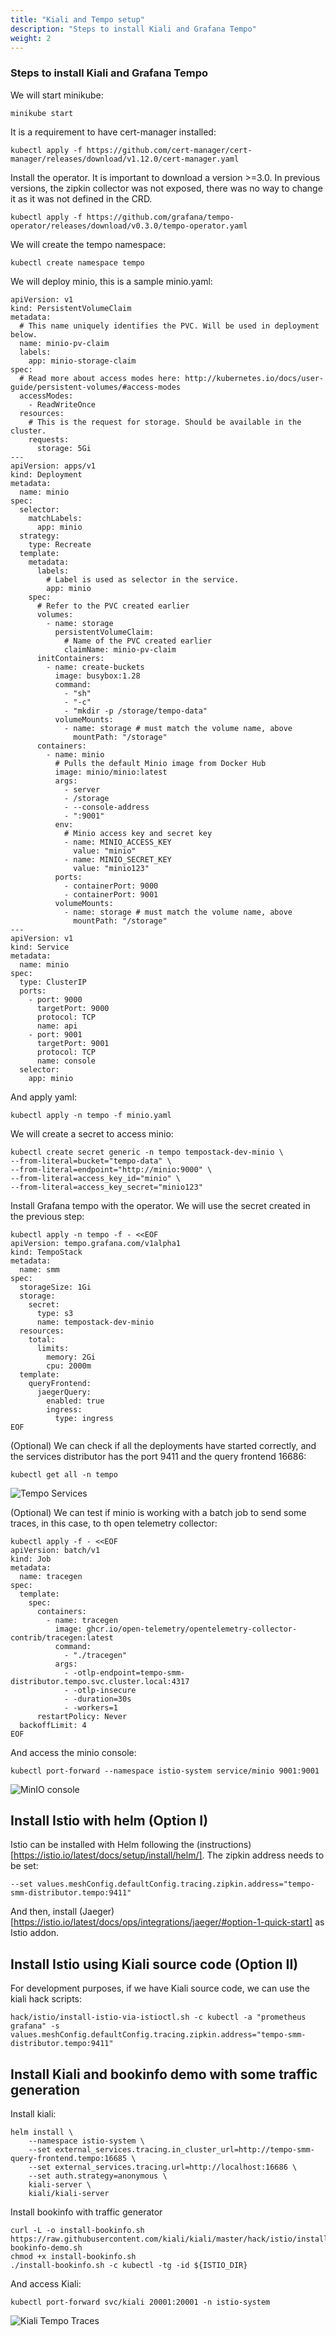 ```yaml
---
title: "Kiali and Tempo setup"
description: "Steps to install Kiali and Grafana Tempo"
weight: 2
---
```


### Steps to install Kiali and Grafana Tempo

We will start minikube: 

```
minikube start
```

It is a requirement to have cert-manager installed: 

```
kubectl apply -f https://github.com/cert-manager/cert-manager/releases/download/v1.12.0/cert-manager.yaml
```

Install the operator. It is important to download a version >=3.0. In previous versions, the zipkin collector was not exposed, there was no way to change it as it was not defined in the CRD.

```
kubectl apply -f https://github.com/grafana/tempo-operator/releases/download/v0.3.0/tempo-operator.yaml
```

We will create the tempo namespace: 
```
kubectl create namespace tempo
```

We will deploy minio, this is a sample minio.yaml:
```
apiVersion: v1
kind: PersistentVolumeClaim
metadata:
  # This name uniquely identifies the PVC. Will be used in deployment below.
  name: minio-pv-claim
  labels:
    app: minio-storage-claim
spec:
  # Read more about access modes here: http://kubernetes.io/docs/user-guide/persistent-volumes/#access-modes
  accessModes:
    - ReadWriteOnce
  resources:
    # This is the request for storage. Should be available in the cluster.
    requests:
      storage: 5Gi
---
apiVersion: apps/v1
kind: Deployment
metadata:
  name: minio
spec:
  selector:
    matchLabels:
      app: minio
  strategy:
    type: Recreate
  template:
    metadata:
      labels:
        # Label is used as selector in the service.
        app: minio
    spec:
      # Refer to the PVC created earlier
      volumes:
        - name: storage
          persistentVolumeClaim:
            # Name of the PVC created earlier
            claimName: minio-pv-claim
      initContainers:
        - name: create-buckets
          image: busybox:1.28
          command:
            - "sh"
            - "-c"
            - "mkdir -p /storage/tempo-data"
          volumeMounts:
            - name: storage # must match the volume name, above
              mountPath: "/storage"
      containers:
        - name: minio
          # Pulls the default Minio image from Docker Hub
          image: minio/minio:latest
          args:
            - server
            - /storage
            - --console-address
            - ":9001"
          env:
            # Minio access key and secret key
            - name: MINIO_ACCESS_KEY
              value: "minio"
            - name: MINIO_SECRET_KEY
              value: "minio123"
          ports:
            - containerPort: 9000
            - containerPort: 9001
          volumeMounts:
            - name: storage # must match the volume name, above
              mountPath: "/storage"
---
apiVersion: v1
kind: Service
metadata:
  name: minio
spec:
  type: ClusterIP
  ports:
    - port: 9000
      targetPort: 9000
      protocol: TCP
      name: api
    - port: 9001
      targetPort: 9001
      protocol: TCP
      name: console
  selector:
    app: minio
```

And apply yaml: 
```
kubectl apply -n tempo -f minio.yaml
```

We will create a secret to access minio:
```
kubectl create secret generic -n tempo tempostack-dev-minio \
--from-literal=bucket="tempo-data" \
--from-literal=endpoint="http://minio:9000" \
--from-literal=access_key_id="minio" \
--from-literal=access_key_secret="minio123"
```

Install Grafana tempo with the operator. We will use the secret created in the previous step:
```
kubectl apply -n tempo -f - <<EOF
apiVersion: tempo.grafana.com/v1alpha1
kind: TempoStack
metadata:
  name: smm
spec:
  storageSize: 1Gi
  storage:
    secret:
      type: s3
      name: tempostack-dev-minio
  resources:
    total:
      limits:
        memory: 2Gi
        cpu: 2000m
  template:
    queryFrontend:
      jaegerQuery:
        enabled: true
        ingress:
          type: ingress
EOF
```

(Optional) We can check if all the deployments have started correctly, and the services distributor has the port 9411 and the query frontend 16686:
```
kubectl get all -n tempo
```
![Tempo Services](/images/tutorial/tempo/tempo-services.png "Tempo Services")

(Optional) We can test if minio is working with a batch job to send some traces, in this case, to th open telemetry collector: 
```
kubectl apply -f - <<EOF
apiVersion: batch/v1
kind: Job
metadata:
  name: tracegen
spec:
  template:
    spec:
      containers:
        - name: tracegen
          image: ghcr.io/open-telemetry/opentelemetry-collector-contrib/tracegen:latest
          command:
            - "./tracegen"
          args:
            - -otlp-endpoint=tempo-smm-distributor.tempo.svc.cluster.local:4317
            - -otlp-insecure
            - -duration=30s
            - -workers=1
      restartPolicy: Never
  backoffLimit: 4
EOF
```

And access the minio console: 
```
kubectl port-forward --namespace istio-system service/minio 9001:9001
```

![MinIO console](/images/tutorial/tempo/minio.png "MinIO console")

## Install Istio with helm (Option I)
Istio can be installed with Helm following the (instructions)[https://istio.io/latest/docs/setup/install/helm/]. 
The zipkin address needs to be set: 

```
--set values.meshConfig.defaultConfig.tracing.zipkin.address="tempo-smm-distributor.tempo:9411"
```

And then, install (Jaeger)[https://istio.io/latest/docs/ops/integrations/jaeger/#option-1-quick-start] as Istio addon.

## Install Istio using Kiali source code (Option II)
For development purposes, if we have Kiali source code, we can use the kiali hack scripts:

```
hack/istio/install-istio-via-istioctl.sh -c kubectl -a "prometheus grafana" -s values.meshConfig.defaultConfig.tracing.zipkin.address="tempo-smm-distributor.tempo:9411"
```

## Install Kiali and bookinfo demo with some traffic generation

Install kiali:
```
helm install \
    --namespace istio-system \
    --set external_services.tracing.in_cluster_url=http://tempo-smm-query-frontend.tempo:16685 \
    --set external_services.tracing.url=http://localhost:16686 \
    --set auth.strategy=anonymous \
    kiali-server \
    kiali/kiali-server
```

Install bookinfo with traffic generator
```
curl -L -o install-bookinfo.sh https://raw.githubusercontent.com/kiali/kiali/master/hack/istio/install-bookinfo-demo.sh
chmod +x install-bookinfo.sh
./install-bookinfo.sh -c kubectl -tg -id ${ISTIO_DIR}
```

And access Kiali: 

```
kubectl port-forward svc/kiali 20001:20001 -n istio-system
```
![Kiali Tempo Traces](/images/tutorial/tempo/kiali-tempo-traces.png "Kiali Tempo traces")